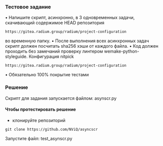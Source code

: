 ### Тестовое задание

• Напишите скрипт, асинхронно, в 3 одновременных задачи, скачивающий содержимое HEAD репозитория
  ```
  https://gitea.radium.group/radium/project-configuration
  
  ``` 
  во временную папку.
• После выполнения всех асинхронных задач скрипт должен посчитать sha256 хэши от каждого файла.
• Код должен проходить без замечаний проверку линтером wemake-python-styleguide. Конфигурация nitpick
  ```
  https://gitea.radium.group/radium/project-configuration
  
  ``` 
• Обязательно 100% покрытие тестами

### Решение

Скрипт для задания запускается файлом: asynscr.py

#### Чтобы протестировать решение

* клонируйте репозиторий
```
git clone https://github.com/NViQ/asyncscr
```
Запустите файл: test_asynscr.py
```
